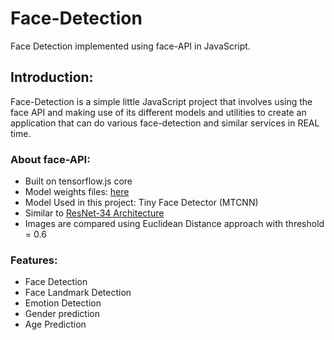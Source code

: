 # Face-Detection
Face Detection implemented using face-API in JavaScript.

## Introduction:

Face-Detection is a simple little JavaScript project that involves using the face API and making use of its different models and utilities to create an application that can do 
various face-detection and similar services in REAL time.

### About face-API:

* Built on tensorflow.js core 
* Model weights files: [here](https://github.com/justadudewhohacks/face-api.js/tree/master/weights)
* Model Used in this project: Tiny Face Detector (MTCNN)
* Similar to [ResNet-34 Architecture](https://towardsdatascience.com/understanding-and-visualizing-resnets-442284831be8)
* Images are compared using Euclidean Distance approach with threshold = 0.6 

### Features:

* Face Detection
* Face Landmark Detection
* Emotion Detection
* Gender prediction
* Age Prediction


